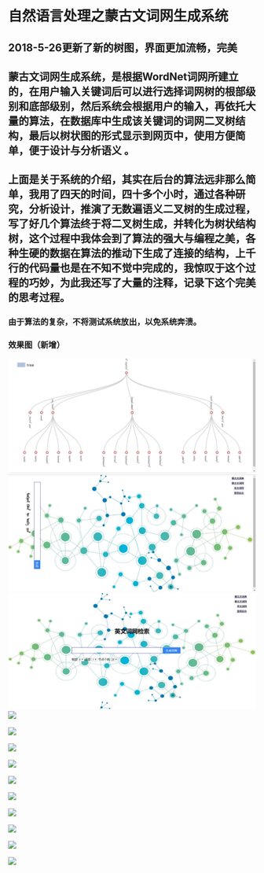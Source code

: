 # 自然语言处理之蒙古文词网生成系统

## 2018-5-26更新了新的树图，界面更加流畅，完美

## 蒙古文词网生成系统，是根据WordNet词网所建立的，在用户输入关键词后可以进行选择词网树的根部级别和底部级别，然后系统会根据用户的输入，再依托大量的算法，在数据库中生成该关键词的词网二叉树结构，最后以树状图的形式显示到网页中，使用方便简单，便于设计与分析语义 。

## 上面是关于系统的介绍，其实在后台的算法远非那么简单，我用了四天的时间，四十多个小时，通过各种研究，分析设计，推演了无数遍语义二叉树的生成过程，写了好几个算法终于将二叉树生成，并转化为树状结构树，这个过程中我体会到了算法的强大与编程之美，各种生硬的数据在算法的推动下生成了连接的结构，上千行的代码量也是在不知不觉中完成的，我惊叹于这个过程的巧妙，为此我还写了大量的注释，记录下这个完美的思考过程。

### 由于算法的复杂，不将测试系统放出，以免系统奔溃。

### 效果图（新增）
![](/public/img/tree1.jpg)
![](/public/img/tree2.jpg)
![](/public/img/tree3.jpg)
![](http://cos.rain1024.com/blog/php/php34.jpg)


![](http://cos.rain1024.com/blog/php/php43.jpg)

![](http://cos.rain1024.com/blog/php/php36.jpg)

![](http://cos.rain1024.com/blog/php/php37.jpg)

![](http://cos.rain1024.com/blog/php/php38.jpg)

![](http://cos.rain1024.com/blog/php/php39.jpg)

![](http://cos.rain1024.com/blog/php/php40.jpg)

![](http://cos.rain1024.com/blog/php/php35.jpg)

![](http://cos.rain1024.com/blog/php/php41.jpg)

![](http://cos.rain1024.com/blog/php/php42.jpg)
